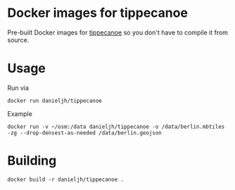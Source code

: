 # Docker images for tippecanoe

Pre-built Docker images for [tippecanoe](https://github.com/mapbox/tippecanoe) so you don't have to compile it from source.


# Usage

Run via

    docker run danieljh/tippecanoe

Example

    docker run -v ~/osm:/data danieljh/tippecanoe -o /data/berlin.mbtiles -zg --drop-densest-as-needed /data/berlin.geojson


# Building

    docker build -r danieljh/tippecanoe .
